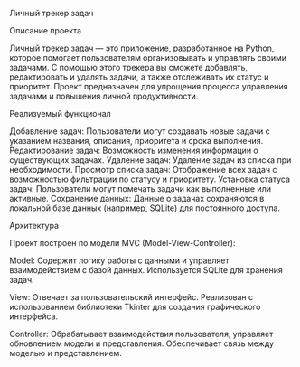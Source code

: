 Личный трекер задач

Описание проекта

Личный трекер задач — это приложение, разработанное на Python, которое помогает пользователям организовывать и управлять своими задачами. С помощью этого трекера вы сможете добавлять, редактировать и удалять задачи, а также отслеживать их статус и приоритет. Проект предназначен для упрощения процесса управления задачами и повышения личной продуктивности.

Реализуемый функционал

Добавление задач: Пользователи могут создавать новые задачи с указанием названия, описания, приоритета и срока выполнения.
Редактирование задач: Возможность изменения информации о существующих задачах.
Удаление задач: Удаление задач из списка при необходимости.
Просмотр списка задач: Отображение всех задач с возможностью фильтрации по статусу и приоритету.
Установка статуса задач: Пользователи могут помечать задачи как выполненные или активные.
Сохранение данных: Данные о задачах сохраняются в локальной базе данных (например, SQLite) для постоянного доступа.

Архитектура

Проект построен по модели MVC (Model-View-Controller):

Model: Содержит логику работы с данными и управляет взаимодействием с базой данных. Используется SQLite для хранения задач.

View: Отвечает за пользовательский интерфейс. Реализован с использованием библиотеки Tkinter для создания графического интерфейса.

Controller: Обрабатывает взаимодействия пользователя, управляет обновлением модели и представления. Обеспечивает связь между моделью и представлением.

